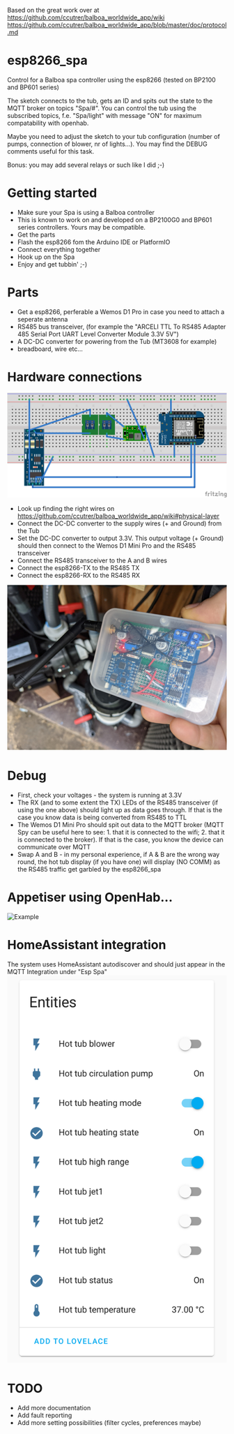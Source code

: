 Based on the great work over at \
https://github.com/ccutrer/balboa_worldwide_app/wiki
https://github.com/ccutrer/balboa_worldwide_app/blob/master/doc/protocol.md


# esp8266_spa
Control for a Balboa spa controller using the esp8266 (tested on BP2100 and BP601 series)

The sketch connects to the tub, gets an ID and spits out the state to the MQTT broker on topics "Spa/#".
You can control the tub using the subscribed topics, f.e. "Spa/light" with message "ON" for maximum compatability with openhab.

Maybe you need to adjust the sketch to your tub configuration (number of pumps, connection of blower, nr of lights...). You may find the DEBUG comments useful for this task.

Bonus: you may add several relays or such like I did ;-)

# Getting started
- Make sure your Spa is using a Balboa controller
- This is known to work on and developed on a BP2100G0 and BP601 series controllers. Yours may be compatible.
- Get the parts
- Flash the esp8266 fom the Arduino IDE or PlatformIO
- Connect everything together
- Hook up on the Spa
- Enjoy and get tubbin' ;-)

# Parts
- Get a esp8266, perferable a Wemos D1 Pro in case you need to attach a seperate antenna
- RS485 bus transceiver, (for example the "ARCELI TTL To RS485 Adapter 485 Serial Port UART Level Converter Module 3.3V 5V")
- A DC-DC converter for powering from the Tub (MT3608 for example)
- breadboard, wire etc...


# Hardware connections
![Example](https://github.com/EmmanuelLM/esp8266_spa/blob/master/esp8266_spa_bb.png)
- Look up finding the right wires on https://github.com/ccutrer/balboa_worldwide_app/wiki#physical-layer
- Connect the DC-DC converter to the supply wires (+ and Ground) from the Tub
- Set the DC-DC converter to output 3.3V. This output voltage (+ Ground) should then connect to the Wemos D1 Mini Pro and the RS485 transceiver
- Connect the RS485 transceiver to the A and B wires
- Connect the esp8266-TX to the RS485 TX
- Connect the esp8266-RX to the RS485 RX

![Example](https://github.com/EmmanuelLM/esp8266_spa/blob/master//PXL_20210101_104120166.jpg)

# Debug
- First, check your voltages - the system is running at 3.3V
- The RX (and to some extent the TX) LEDs of the RS485 transceiver (if using the one above) should light up as data goes through. If that is the case you know data is being converted from RS485 to TTL
- The Wemos D1 Mini Pro should spit out data to the MQTT broker (MQTT Spy can be useful here to see: 1. that it is connected to the wifi; 2. that it is connected to the broker). If that is the case, you know the device can communicate over MQTT
- Swap A and B - in my personal experience, if A & B are the wrong way round, the hot tub display (if you have one) will display (NO COMM) as the RS485 traffic get garbled by the esp8266_spa

# Appetiser using OpenHab...
![Example](https://github.com/cribskip/esp8266_spa/blob/master/spa_openhab.png)

# HomeAssistant integration
The system uses HomeAssistant autodiscover and should just appear in the MQTT Integration under "Esp Spa"
![Example](https://github.com/EmmanuelLM/esp8266_spa/blob/master//Hassio.png)

# TODO
- Add more documentation
- Add fault reporting
- Add more setting possibilities (filter cycles, preferences maybe)

